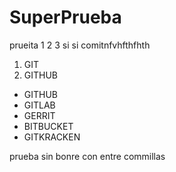 # SuperPrueba

prueita 1 2 3 si si comitnfvhfthfhth
1. GIT
2. GITHUB

* GITHUB
* GITLAB
* GERRIT
* BITBUCKET
* GITKRACKEN

prueba sin bonre con entre commillas